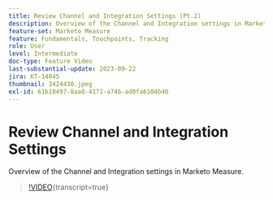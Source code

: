 ```yaml
---
title: Review Channel and Integration Settings (Pt.2)
description: Overview of the Channel and Integration settings in Marketo Measure.
feature-set: Marketo Measure
feature: Fundamentals, Touchpoints, Tracking
role: User
level: Intermediate
doc-type: Feature Video
last-substantial-update: 2023-09-22
jira: KT-14045
thumbnail: 3424430.jpeg
exl-id: 61b18497-8aa8-4171-a746-ad0fa6104b40
---
```

# Review Channel and Integration Settings

Overview of the Channel and Integration settings in Marketo Measure.

>[!VIDEO](https://video.tv.adobe.com/v/3424430/?learn=on){transcript=true}
